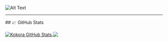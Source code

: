 ![Alt Text](https://www.codewars.com/users/devkokora/badges/large)
<hr/>
## &#x1f4c8; GitHub Stats

<p><a href="https://github.com/devkokora/devkokora">
  <img align="center" src="https://github-readme-stats.vercel.app/api?username=devkokora&show_icons=true&theme=synthwave&line_height=27&count_private=true&title_color=ffffff&text_color=c9cacc&icon_color=2bbc8a&bg_color=1d1f21" alt="Kokora GitHub Stats" />
</a>
<a href="https://github.com/devkokora/devkokora">
  <img align="center" src="https://github-readme-stats.vercel.app/api/top-langs/?username=devkokora&hide=java,html,tex&title_color=ffffff&text_color=c9cacc&icon_color=2bbc8a&bg_color=1d1f21&langs_count=3" />
</a>

</p>
<!--
**devkokora/devkokora** is a ✨ _special_ ✨ repository because its `README.md` (this file) appears on your GitHub profile.

Here are some ideas to get you started:

- 🔭 I’m currently working on ...
- 🌱 I’m currently learning ...
- 👯 I’m looking to collaborate on ...
- 🤔 I’m looking for help with ...
- 💬 Ask me about ...
- 📫 How to reach me: ...
- 😄 Pronouns: ...
- ⚡ Fun fact: ...
-->
